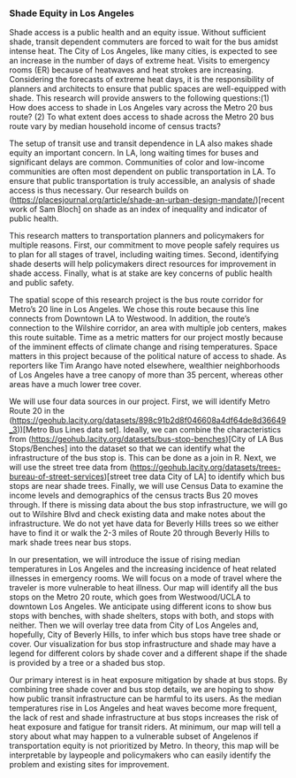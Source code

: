 ### Shade Equity in Los Angeles
 
Shade access is a public health and an equity issue. Without sufficient shade, transit dependent commuters are forced to wait for the bus amidst intense heat. The City of Los Angeles, like many cities, is expected to see an increase in the number of days of extreme heat. Visits to emergency rooms (ER) because of heatwaves and heat strokes are increasing. Considering the forecasts of extreme heat days, it is the responsibility of planners and architects to ensure that public spaces are well-equipped with shade. This research will provide answers to the following questions:(1) How does access to shade in Los Angeles vary across the Metro 20 bus route? (2) To what extent does access to shade across the Metro 20 bus route vary by median household income of census tracts?


The setup of transit use and transit dependence in LA also makes shade equity an important concern. In LA, long waiting times for buses and significant delays are common. Communities of color and low-income communities are often most dependent on public transportation in LA. To ensure that public transportation is truly accessible, an analysis of shade access is thus necessary. Our research builds on (https://placesjournal.org/article/shade-an-urban-design-mandate/)[recent work of Sam Bloch] on shade as an index of inequality and indicator of public health.


This research matters to transportation planners and policymakers for multiple reasons. First, our commitment to move people safely requires us to plan for all stages of travel, including waiting times. Second, identifying shade deserts will help policymakers direct resources for improvement in shade access. Finally, what is at stake are key concerns of public health and public safety. 


The spatial scope of this research project is the bus route corridor for Metro’s 20 line in Los Angeles. We chose this route because this line connects from Downtown LA to Westwood. In addition, the route’s connection to the Wilshire corridor, an area with multiple job centers, makes this route suitable. Time as a metric matters for our project mostly because of the imminent effects of climate change and rising temperatures. Space matters in this project because of the political nature of access to shade. As reporters like Tim Arango have noted elsewhere, wealthier neighborhoods of Los Angeles have a tree canopy of more than 35 percent, whereas other areas have a much lower tree cover. 


We will use four data sources in our project. First, we will identify Metro Route 20 in the (https://geohub.lacity.org/datasets/898c91b2d8f046608a4df64de8d36649_3))[Metro Bus Lines data set]. Ideally, we can combine the characteristics from (https://geohub.lacity.org/datasets/bus-stop-benches)[City of LA Bus Stops/Benches] into the dataset so that we can identify what the infrastructure of the bus stop is. This can be done as a join in R. Next, we will use the street tree data from (https://geohub.lacity.org/datasets/trees-bureau-of-street-services)[street tree data City of LA] to identify which bus stops are near shade trees. Finally, we will use Census Data to examine the income levels and demographics of the census tracts Bus 20 moves through. If there is missing data about the bus stop infrastructure, we will go out to Wilshire Blvd and check existing data and make notes about the infrastructure. We do not yet have data for Beverly Hills trees so we either have to find it or walk the 2-3 miles of Route 20 through Beverly Hills to mark shade trees near bus stops. 


In our presentation, we will introduce the issue of rising median temperatures in Los Angeles and the increasing incidence of heat related illnesses in emergency rooms. We will focus on a mode of travel where the traveler is more vulnerable to heat illness. Our map will identify all the bus stops on the Metro 20 route, which goes from Westwood/UCLA to downtown Los Angeles. We anticipate using different icons to show bus stops with benches, with shade shelters, stops with both, and stops with neither. Then we will overlay tree data from City of Los Angeles and, hopefully, City of Beverly Hills, to infer which bus stops have tree shade or cover. Our visualization for bus stop infrastructure and shade may have a legend for different colors by shade cover and a different shape if the shade is provided by a tree or a shaded bus stop. 


Our primary interest is in heat exposure mitigation by shade at bus stops. By combining tree shade cover and bus stop details, we are hoping to show how public transit infrastructure can be harmful to its users. As the median temperatures rise in Los Angeles and heat waves become more frequent, the lack of rest and shade infrastructure at bus stops increases the risk of heat exposure and fatigue for transit riders. At minimum, our map will tell a story about what may happen to a vulnerable subset of Angelenos if transportation equity is not prioritized by Metro. In theory, this map will be interpretable by laypeople and policymakers who can easily identify the problem and existing sites for improvement. 
